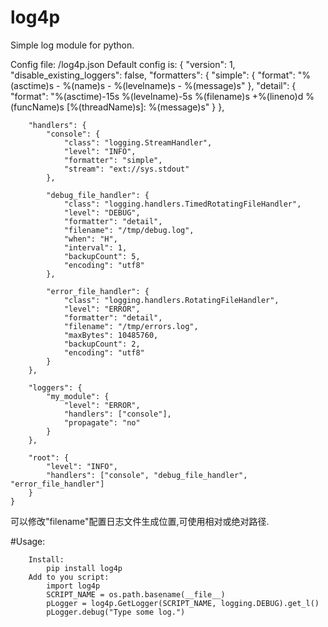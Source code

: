 # log4p
Simple log module for python.

Config file:
	<module dir>/log4p.json
	Default config is:
	{
	    "version": 1,
	    "disable_existing_loggers": false,
	    "formatters": {
	        "simple": {
	            "format": "%(asctime)s - %(name)s - %(levelname)s - %(message)s"
	        },
	        "detail": {
	            "format": "%(asctime)-15s %(levelname)-5s %(filename)s +%(lineno)d %(funcName)s [%(threadName)s]: %(message)s"
	        }
	    },
	
	    "handlers": {
	        "console": {
	            "class": "logging.StreamHandler",
	            "level": "INFO",
	            "formatter": "simple",
	            "stream": "ext://sys.stdout"
	        },
	
	        "debug_file_handler": {
	            "class": "logging.handlers.TimedRotatingFileHandler",
	            "level": "DEBUG",
	            "formatter": "detail",
	            "filename": "/tmp/debug.log",
	            "when": "H",
	            "interval": 1,
	            "backupCount": 5,
	            "encoding": "utf8"
	        },
	
	        "error_file_handler": {
	            "class": "logging.handlers.RotatingFileHandler",
	            "level": "ERROR",
	            "formatter": "detail",
	            "filename": "/tmp/errors.log",
	            "maxBytes": 10485760,
	            "backupCount": 2,
	            "encoding": "utf8"
	        }
	    },
	
	    "loggers": {
	        "my_module": {
	            "level": "ERROR",
	            "handlers": ["console"],
	            "propagate": "no"
	        }
	    },
	
	    "root": {
	        "level": "INFO",
	        "handlers": ["console", "debug_file_handler", "error_file_handler"]
	    }
	}
可以修改"filename"配置日志文件生成位置,可使用相对或绝对路径.


#Usage:
```
    Install:
        pip install log4p
    Add to you script:
        import log4p
        SCRIPT_NAME = os.path.basename(__file__)
        pLogger = log4p.GetLogger(SCRIPT_NAME, logging.DEBUG).get_l()
        pLogger.debug("Type some log.")
```
